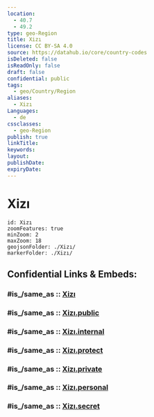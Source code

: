 ```yaml
---
location:
  - 40.7
  - 49.2
type: geo-Region
title: Xizı
license: CC BY-SA 4.0
source: https://datahub.io/core/country-codes
isDeleted: false
isReadOnly: false
draft: false
confidential: public
tags:
  - geo/Country/Region
aliases:
  - Xizı
Languages:
  - de
cssclasses:
  - geo-Region
publish: true
linkTitle:
keywords:
layout:
publishDate:
expiryDate:
---
```


# Xizı

```leaflet
id: Xizı
zoomFeatures: true 
minZoom: 2 
maxZoom: 18
geojsonFolder: ./Xizı/
markerFolder: ./Xizı/
```


## Confidential Links & Embeds: 

### #is_/same_as :: [Xizı](/_Standards/Earth/Continent/Asia/Asia~North~West/Azerbaijan/Regions~Azerbaijan/Absheron/counties~Absheron/Xizı.md) 

### #is_/same_as :: [Xizı.public](/_public/Earth/Continent/Asia/Asia~North~West/Azerbaijan/Regions~Azerbaijan/Absheron/counties~Absheron/Xizı.public.md) 

### #is_/same_as :: [Xizı.internal](/_internal/Earth/Continent/Asia/Asia~North~West/Azerbaijan/Regions~Azerbaijan/Absheron/counties~Absheron/Xizı.internal.md) 

### #is_/same_as :: [Xizı.protect](/_protect/Earth/Continent/Asia/Asia~North~West/Azerbaijan/Regions~Azerbaijan/Absheron/counties~Absheron/Xizı.protect.md) 

### #is_/same_as :: [Xizı.private](/_private/Earth/Continent/Asia/Asia~North~West/Azerbaijan/Regions~Azerbaijan/Absheron/counties~Absheron/Xizı.private.md) 

### #is_/same_as :: [Xizı.personal](/_personal/Earth/Continent/Asia/Asia~North~West/Azerbaijan/Regions~Azerbaijan/Absheron/counties~Absheron/Xizı.personal.md) 

### #is_/same_as :: [Xizı.secret](/_secret/Earth/Continent/Asia/Asia~North~West/Azerbaijan/Regions~Azerbaijan/Absheron/counties~Absheron/Xizı.secret.md)

